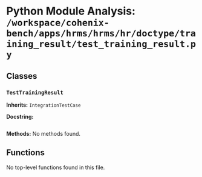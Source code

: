 # Python Module Analysis: `/workspace/cohenix-bench/apps/hrms/hrms/hr/doctype/training_result/test_training_result.py`

## Classes

### `TestTrainingResult`
**Inherits:** `IntegrationTestCase`


**Docstring:**
```

```

**Methods:**
No methods found.




## Functions

No top-level functions found in this file.
